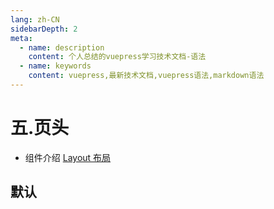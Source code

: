 ```yaml
---
lang: zh-CN
sidebarDepth: 2
meta:
  - name: description
    content: 个人总结的vuepress学习技术文档-语法
  - name: keywords
    content: vuepress,最新技术文档,vuepress语法,markdown语法
---
```


# 五.页头

- 组件介绍
  [Layout 布局](https://element-plus.gitee.io/#/zh-CN/component/layout)

## 默认

<preview path="./pageheader-default.vue"></preview>
